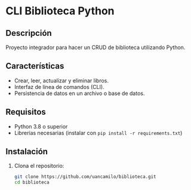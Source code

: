 # CLI Biblioteca Python

## Descripción  
Proyecto integrador para hacer un CRUD de biblioteca utilizando Python.  

## Características  
- Crear, leer, actualizar y eliminar libros.  
- Interfaz de línea de comandos (CLI).  
- Persistencia de datos en un archivo o base de datos.  

## Requisitos  
- Python 3.8 o superior  
- Librerías necesarias (instalar con `pip install -r requirements.txt`)  

## Instalación  
1. Clona el repositorio:  
   ```sh
   git clone https://github.com/uancamilo/biblioteca.git
   cd biblioteca
